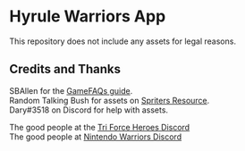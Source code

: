 # Hyrule Warriors App

This repository does not include any assets for legal reasons.

## Credits and Thanks

SBAllen for the [GameFAQs guide](https://gamefaqs.gamespot.com/switch/230454-hyrule-warriors-definitive-edition/faqs/73095).  
Random Talking Bush for assets on [Spriters Resource](https://www.spriters-resource.com/nintendo_switch/hyrulewarriorsdefinitiveedition/).  
Dary#3518 on Discord for help with assets.

The good people at the [Tri Force Heroes Discord](https://discord.gg/87SaWke)  
The good people at [Nintendo Warriors Discord](https://discord.gg/BUVucmA)
